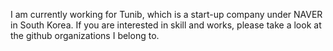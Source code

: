 I am currently working for Tunib, which is a start-up company under NAVER in South Korea. If you are interested in skill and works, please take a look at the github organizations I belong to.

<!---
JeongB-L/JeongB-L is a ✨ special ✨ repository because its `README.md` (this file) appears on your GitHub profile.
You can click the Preview link to take a look at your changes.
--->
